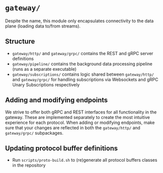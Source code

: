 # `gateway/`

Despite the name, this module only encapsulates connectivity to the data plane (loading data to/from streams).

## Structure

- `gateway/http/` and `gateway/grpc/` contains the REST and gRPC server definitions
- `gateway/pipeline/` contains the background data processing pipeline (runs as a separate executable)
- `gateway/subscriptions/` contains logic shared between `gateway/http/` and `gateway/grpc/` for handling subscriptions via Websockets and gRPC Unary Subscriptions respectively

## Adding and modifying endpoints

We strive to offer both gRPC and REST interfaces for all functionality in the gateway. These are implemented separately to create the most intuitive experience for each protocol. When adding or modifying endpoints, make sure that your changes are reflected in both the `gateway/http/` and `gateway/grpc/` subpackages. 

## Updating protocol buffer definitions

- Run `scripts/proto-build.sh` to (re)generate all protocol buffers classes in the repository
